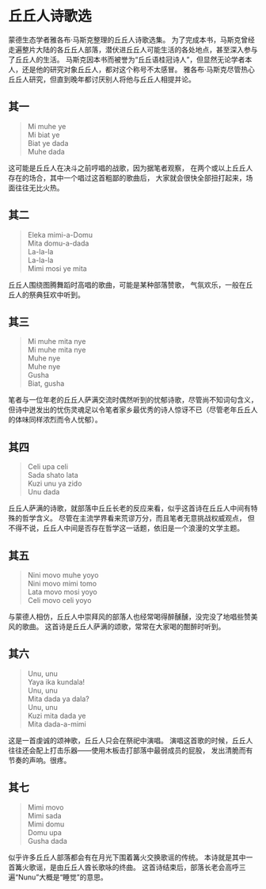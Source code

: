 # 丘丘人诗歌选

蒙德生态学者雅各布·马斯克整理的丘丘人诗歌选集。
为了完成本书，马斯克曾经走遍整片大陆的各丘丘人部落，潜伏进丘丘人可能生活的各处地点，甚至深入参与了丘丘人的生活。
马斯克因本书而被誉为“丘丘语桂冠诗人”，但显然无论学者本人，还是他的研究对象丘丘人，都对这个称号不太感冒。
雅各布·马斯克尽管热心丘丘人研究，但直到晚年都讨厌别人将他与丘丘人相提并论。

## 其一

> Mi muhe ye  
> Mi biat ye  
> Biat ye dada  
> Muhe dada  

这可能是丘丘人在决斗之前哼唱的战歌，因为据笔者观察，
在两个或以上丘丘人存在的场合，其中一个唱过这首粗鄙的歌曲后，
大家就会很快全部扭打起来，场面往往无比火热。

## 其二

> Eleka mimi-a-Domu  
> Mita domu-a-dada  
> La-la-la  
> La-la-la  
> Mimi mosi ye mita  

丘丘人围绕图腾舞蹈时高唱的歌曲，可能是某种部落赞歌，
气氛欢乐，一般在丘丘人的祭典狂欢中听到。

## 其三

> Mi muhe mita nye  
> Mi muhe mita nye  
> Muhe nye  
> Muhe nye  
> Gusha  
> Biat, gusha  

笔者与一位年老的丘丘人萨满交流时偶然听到的忧郁诗歌，尽管尚不知词句含义，
但诗中迸发出的忧伤灵魂足以令笔者家乡最优秀的诗人惊讶不已（尽管老年丘丘人的体味同样浓烈而令人忧郁）。


## 其四

> Celi upa celi  
> Sada shato lata  
> Kuzi unu ya zido  
> Unu dada  

丘丘人萨满的诗歌，就部落中丘丘长老的反应来看，似乎这首诗在丘丘人中间有特殊的哲学含义。
尽管在主流学界看来荒谬万分，而且笔者无意挑战权威观点，
但不得不说，丘丘人中间是否存在哲学这一话题，依旧是一个浪漫的文学主题。

## 其五

> Nini movo muhe yoyo  
> Nini movo mimi tomo  
> Lata movo mosi yoyo  
> Celi movo celi yoyo  

与蒙德人相仿，丘丘人中崇拜风的部落人也经常喝得醉醺醺，没完没了地唱些赞美风的歌曲。
这首诗是丘丘人萨满的颂歌，常常在大家喝的酣醉时听到。

## 其六

> Unu, unu  
> Yaya ika kundala!  
> Unu, unu  
> Mita dada ya dala?  
> Unu, unu  
> Kuzi mita dada ye  
> Mita dada-a-mimi  

这是一首虔诚的颂神歌，丘丘人只会在祭祀中演唱。
演唱这首歌的时候，丘丘人往往还会配上打击乐器——使用木板击打部落中最弱成员的屁股，
发出清脆而有节奏的声响。很疼。

## 其七

> Mimi movo  
> Mimi sada  
> Mimi domu  
> Domu upa  
> Gusha dada  

似乎许多丘丘人部落都会有在月光下围着篝火交换歌谣的传统。
本诗就是其中一首篝火歌谣，是由丘丘人酋长歌咏的终曲。
这首诗结束后，部落长老会高呼三遍“Nunu”大概是“睡觉”的意思。
